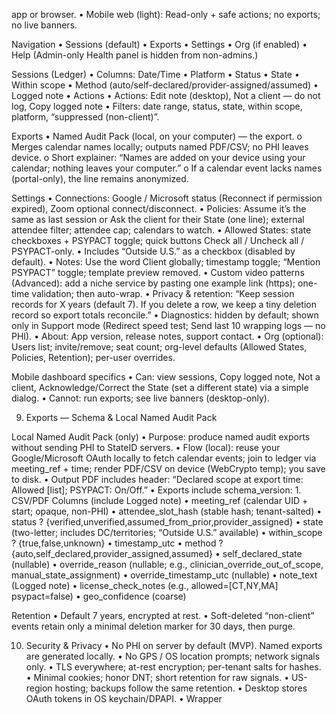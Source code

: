 ﻿ app or browser.
• Mobile web (light): Read-only + safe actions; no exports; no live banners.

Navigation
• Sessions (default) • Exports • Settings • Org (if enabled) • Help
(Admin-only Health panel is hidden from non-admins.)

Sessions (Ledger)
• Columns: Date/Time • Platform • Status • State • Within scope • Method (auto/self-declared/provider-assigned/assumed) • Logged note • Actions
• Actions: Edit note (desktop), Not a client — do not log, Copy logged note
• Filters: date range, status, state, within scope, platform, “suppressed (non-client)”.

Exports
• Named Audit Pack (local, on your computer) — the export.
o Merges calendar names locally; outputs named PDF/CSV; no PHI leaves device.
o Short explainer: “Names are added on your device using your calendar; nothing leaves your computer.”
o If a calendar event lacks names (portal-only), the line remains anonymized.

Settings
• Connections: Google / Microsoft status (Reconnect if permission expired), Zoom optional connect/disconnect.
• Policies: Assume it’s the same as last session or Ask the client for their State (one line); external attendee filter; attendee cap; calendars to watch.
• Allowed States: state checkboxes + PSYPACT toggle; quick buttons Check all / Uncheck all / PSYPACT-only.
• Includes “Outside U.S.” as a checkbox (disabled by default).
• Notes: Use the word Client globally; timestamp toggle; “Mention PSYPACT” toggle; template preview removed.
• Custom video patterns (Advanced): add a niche service by pasting one example link (https); one-time validation; then auto-wrap.
• Privacy & retention: “Keep session records for X years (default 7). If you delete a row, we keep a tiny deletion record so export totals reconcile.”
• Diagnostics: hidden by default; shown only in Support mode (Redirect speed test; Send last 10 wrapping logs — no PHI).
• About: App version, release notes, support contact.
• Org (optional): Users list; invite/remove; seat count; org-level defaults (Allowed States, Policies, Retention); per-user overrides.

Mobile dashboard specifics
• Can: view sessions, Copy logged note, Not a client, Acknowledge/Correct the State (set a different state) via a simple dialog.
• Cannot: run exports; see live banners (desktop-only).

9. Exports — Schema & Local Named Audit Pack

Local Named Audit Pack (only)
• Purpose: produce named audit exports without sending PHI to StateID servers.
• Flow (local): reuse your Google/Microsoft OAuth locally to fetch calendar events; join to ledger via meeting_ref + time; render PDF/CSV on device (WebCrypto temp); you save to disk.
• Output PDF includes header: “Declared scope at export time: Allowed [list]; PSYPACT: On/Off.”
• Exports include schema_version: 1.
CSV/PDF Columns (include Logged note)
• meeting_ref (calendar UID + start; opaque, non-PHI)
• attendee_slot_hash (stable hash; tenant-salted)
• status ? {verified,unverified,assumed_from_prior,provider_assigned}
• state (two-letter; includes DC/territories; “Outside U.S.” available)
• within_scope ? {true,false,unknown}
• timestamp_utc
• method ? {auto,self_declared,provider_assigned,assumed}
• self_declared_state (nullable)
• override_reason (nullable; e.g., clinician_override_out_of_scope, manual_state_assignment)
• override_timestamp_utc (nullable)
• note_text (Logged note)
• license_check_notes (e.g., allowed=[CT,NY,MA] psypact=false)
• geo_confidence (coarse)

Retention
• Default 7 years, encrypted at rest.
• Soft-deleted “non-client” events retain only a minimal deletion marker for 30 days, then purge.

10. Security & Privacy
• No PHI on server by default (MVP). Named exports are generated locally.
• No GPS / OS location prompts; network signals only.
• TLS everywhere; at-rest encryption; per-tenant salts for hashes.
• Minimal cookies; honor DNT; short retention for raw signals.
• US-region hosting; backups follow the same retention.
• Desktop stores OAuth tokens in OS keychain/DPAPI.
• Wrapper 

